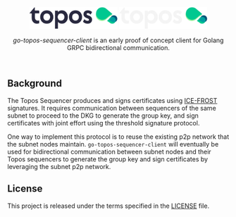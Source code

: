 <div id="top"></div>
<!-- PROJECT LOGO -->
<br />
<div align="center">

  <img src="./.github/assets/topos_logo.png#gh-light-mode-only" alt="Logo" width="200">
  <img src="./.github/assets/topos_logo_dark.png#gh-dark-mode-only" alt="Logo" width="200">

<br />

<p align="center">
<em>go-topos-sequencer-client</em> is an early proof of concept client for Golang GRPC bidirectional communication.
</p>

<br />

</div>

## Background
The Topos Sequencer produces and signs certificates using [ICE-FROST](https://eprint.iacr.org/2021/1658.pdf) signatures. It requires communication between sequencers of the same subnet to proceed to the DKG to generate the group key, and sign certificates with joint effort using the threshold signature protocol.

One way to implement this protocol is to reuse the existing p2p network that the subnet nodes maintain. `go-topos-sequencer-client` will eventually be used for bidirectional communication between subnet nodes and their Topos sequencers to generate the group key and sign certificates by leveraging the subnet p2p network.


## License

This project is released under the terms specified in the [LICENSE](LICENSE) file.
